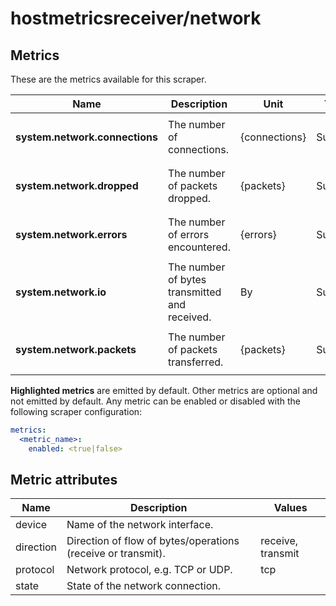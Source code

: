 [comment]: <> (Code generated by mdatagen. DO NOT EDIT.)

# hostmetricsreceiver/network

## Metrics

These are the metrics available for this scraper.

| Name | Description | Unit | Type | Attributes |
| ---- | ----------- | ---- | ---- | ---------- |
| **system.network.connections** | The number of connections. | {connections} | Sum(Int) | <ul> <li>protocol</li> <li>state</li> </ul> |
| **system.network.dropped** | The number of packets dropped. | {packets} | Sum(Int) | <ul> <li>device</li> <li>direction</li> </ul> |
| **system.network.errors** | The number of errors encountered. | {errors} | Sum(Int) | <ul> <li>device</li> <li>direction</li> </ul> |
| **system.network.io** | The number of bytes transmitted and received. | By | Sum(Int) | <ul> <li>device</li> <li>direction</li> </ul> |
| **system.network.packets** | The number of packets transferred. | {packets} | Sum(Int) | <ul> <li>device</li> <li>direction</li> </ul> |

**Highlighted metrics** are emitted by default. Other metrics are optional and not emitted by default.
Any metric can be enabled or disabled with the following scraper configuration:

```yaml
metrics:
  <metric_name>:
    enabled: <true|false>
```

## Metric attributes

| Name | Description | Values |
| ---- | ----------- | ------ |
| device | Name of the network interface. |  |
| direction | Direction of flow of bytes/operations (receive or transmit). | receive, transmit |
| protocol | Network protocol, e.g. TCP or UDP. | tcp |
| state | State of the network connection. |  |
